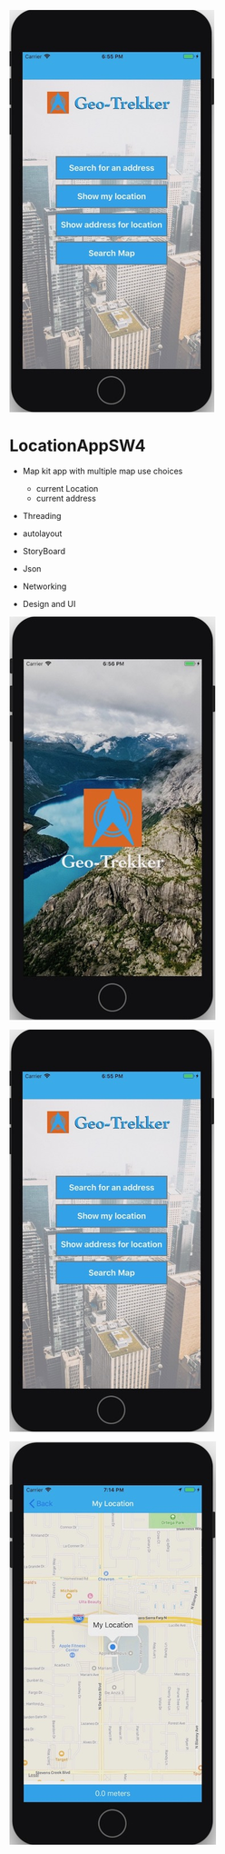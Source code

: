 

![](GeoTrekkerHome.jpg)

# LocationAppSW4
- Map kit app with multiple map use choices
    - current Location
    - current address
    
- Threading
- autolayout
- StoryBoard 
- Json
- Networking
- Design and UI



![](GeoTrekkerLaunch.jpg)


![](GeoTrekkerHome.jpg)


![](GeoTrekkerMap.jpg)
